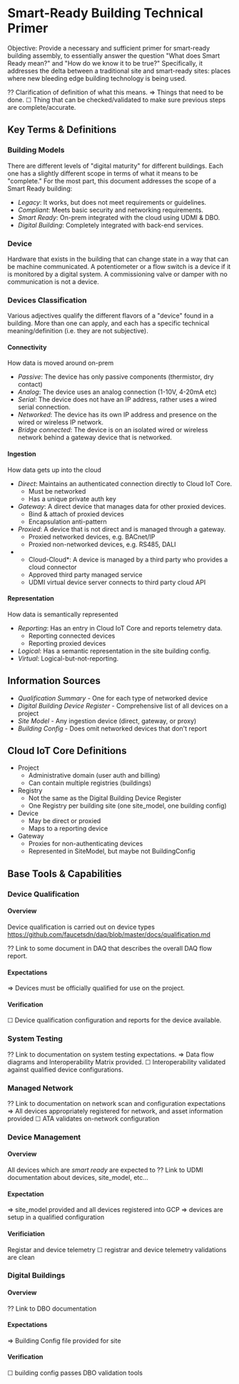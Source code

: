 # Smart-Ready Building Technical Primer

Objective: Provide a necessary and sufficient primer for smart-ready building
assembly, to essentially answer the question "What does Smart Ready mean?" and
"How do we know it to be true?" Specifically, it addresses the delta between a
traditional site and smart-ready sites: places where new bleeding edge building
technology is being used.

⁇ Clarification of definition of what this means.
⇒ Things that need to be done.
☐ Thing that can be checked/validated to make sure previous steps are complete/accurate.

## Key Terms & Definitions

### Building Models
There are different levels of "digital maturity" for different buildings. Each
one has a slightly different scope in terms of what it means to be "complete."
For the most part, this document addresses the scope of a Smart Ready building:
-   *Legacy*: It works, but does not meet requirements or guidelines.
-   *Compliant*: Meets basic security and networking requirements.
-   *Smart Ready*: On-prem integrated with the cloud using UDMI & DBO.
-   *Digital Building*: Completely integrated with back-end services.


### Device
Hardware that exists in the building that can change state in a way that can be machine communicated. A potentiometer or a flow switch is a device if it is monitored by a digital system. A commissioning valve or damper with no communication is not a device. 

### Devices Classification
Various adjectives qualify the different flavors of a "device" found in a building. More than one can apply, and each has a specific technical meaning/definition (i.e. they are not subjective).

#### Connectivity
How data is moved around on-prem
-   *Passive*: The device has only passive components (thermistor, dry contact)
-   *Analog*: The device uses an analog connection (1-10V, 4-20mA etc)
-   *Serial*: The device does not have an IP address, rather uses a wired serial connection.
-   *Networked*: The device has its own IP address and presence on the wired or wireless IP network.
-   *Bridge connected*: The device is on an isolated wired or wireless network behind a gateway device that is networked. 

#### Ingestion
How data gets up into the cloud
-   *Direct*: Maintains an authenticated connection directly to Cloud IoT Core.
    -   Must be networked
    -   Has a unique private auth key
-   *Gateway*: A direct device that manages data for other proxied devices.
    -   Bind & attach of proxied devices
    -   Encapsulation anti-pattern
-   *Proxied*: A device that is not direct and is managed through a gateway.
    -   Proxied networked devices, e.g. BACnet/IP
    -   Proxied non-networked devices, e.g. RS485, DALI
-  * Cloud-Cloud*: A device is managed by a third party who provides a cloud connector
    -   Approved third party managed service
    -   UDMI virtual device server connects to third party cloud API

#### Representation
How data is semantically represented
-   *Reporting*: Has an entry in Cloud IoT Core and reports telemetry data.
    -   Reporting connected devices
    -   Reporting proxied devices
-   *Logical*: Has a semantic representation in the site building config.
-   *Virtual*: Logical-but-not-reporting.


## Information Sources

-   *Qualification Summary* - One for each type of networked device
-   *Digital Building Device Register* - Comprehensive list of all devices on a project
-   *Site Model* - Any ingestion device (direct, gateway, or proxy)
-   *Building Config* - Does omit networked devices that don't report

## Cloud IoT Core Definitions
-   Project
    -   Administrative domain (user auth and billing)
    -   Can contain multiple registries (buildings)
-   Registry
    -   Not the same as the Digital Building Device Register
    -   One Registry per building site (one site_model, one building config)
-   Device
    -   May be direct or proxied
    -   Maps to a reporting device
-   Gateway
    -   Proxies for non-authenticating devices
    -   Represented in SiteModel, but maybe not BuildingConfig


## Base Tools & Capabilities

### Device Qualification 
#### Overview
Device qualification is carried out on device types
https://github.com/faucetsdn/daq/blob/master/docs/qualification.md 

⁇ Link to some document in DAQ that describes the overall DAQ flow report.

#### Expectations
⇒ Devices must be officially qualified for use on the project.

#### Verification
☐ Device qualification configuration and reports for the device available.


### System Testing

⁇ Link to documentation on system testing expectations.
⇒ Data flow diagrams and Interoperability Matrix provided.
☐ Interoperability validated against qualified device configurations.

### Managed Network 

⁇ Link to documentation on network scan and configuration expectations
⇒ All devices appropriately registered for network, and asset information provided
☐ ATA validates on-network configuration

### Device Management
#### Overview
All devices which are _smart ready_ are expected to 
⁇ Link to UDMI documentation about devices, site_model, etc…
#### Expectation
⇒ site_model provided and all devices registered into GCP
⇒ devices are setup in a qualified configuration
#### Verificiation 
Registar and device telemetry
☐ registrar and device telemetry validations are clean

### Digital Buildings
#### Overview
⁇ Link to DBO documentation
#### Expectations
⇒ Building Config file provided for site
#### Verification
☐ building config passes DBO validation tools
